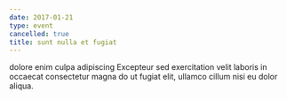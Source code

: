 ```yaml
---
date: 2017-01-21
type: event
cancelled: true
title: sunt nulla et fugiat
---
```

dolore enim culpa adipiscing Excepteur sed exercitation velit laboris in occaecat consectetur magna do ut fugiat elit, ullamco cillum nisi eu dolor aliqua.
